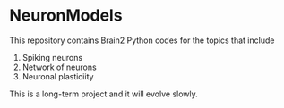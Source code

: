 # NeuronModels


This repository contains Brain2 Python codes for the topics that include

1. Spiking neurons
2. Network of neurons
3. Neuronal plasticiity

This is a long-term project and it will evolve slowly.
